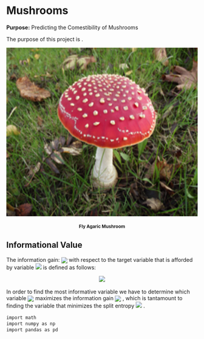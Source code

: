 # Mushrooms
<strong>Purpose:</strong> Predicting the Comestibility of Mushrooms

The purpose of this project is .

<p align="center">
    <img src="https://raw.githubusercontent.com/JerryGreenough/Mushrooms/master/images/fly_agaric.jpg" width="782" height="444">  
</p>

<p align="center">
    <strong><small>Fly Agaric Mushroom</small></strong>
</p>

## Informational Value

<p>The information gain: 
<img align="center" src="https://render.githubusercontent.com/render/math?math=I_T(C)">    
with respect to the target variable that is afforded by variable 
<img src="https://render.githubusercontent.com/render/math?math=C">
is defined as follows: </p>
 
<p align="center">
<img src="https://render.githubusercontent.com/render/math?math=I_T(C)=H_T-S_T(C)">
</p>

<p>In order to find the most informative variable we have to determine
which variable
<img align="center" src="https://render.githubusercontent.com/render/math?math=C=C_{max}">     
maximizes the information gain
<img align="center" src="https://render.githubusercontent.com/render/math?math=I_T(C)">
, which is tantamount to finding the variable that minimizes the split entropy
<img src="https://render.githubusercontent.com/render/math?math=S_T(C)"> 
.</p>

```
import math
import numpy as np
import pandas as pd
```
